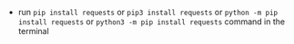 - run `pip install requests` or `pip3 install requests` 
or `python -m pip install requests` or 
`python3 -m pip install requests` command in the terminal